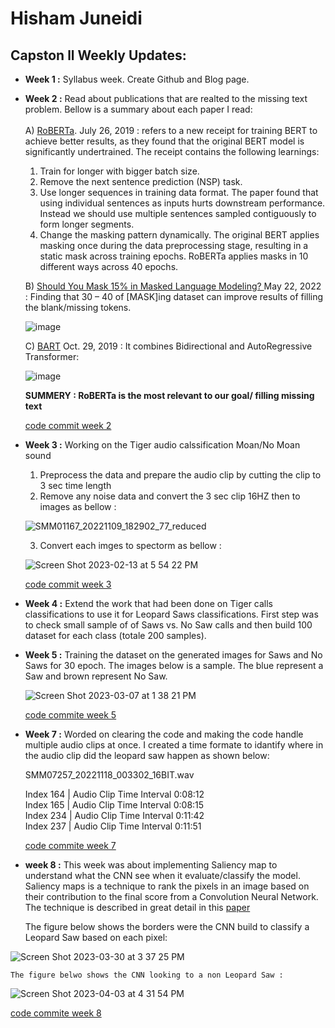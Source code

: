 <!-- 
  <<< Author notes: Header of the course >>> 
  Include a 1280×640 image, course title in sentence case, and a concise description in emphasis.
  In your repository settings: enable template repository, add your 1280×640 social image, auto delete head branches.
  Add your open source license, GitHub uses Creative Commons Attribution 4.0 International.
-->
# Hisham Juneidi


## Capston ll Weekly Updates:

- **Week 1 :** Syllabus week. Create Github and Blog page.
- **Week 2 :** Read about publications that are realted to the missing text problem. Bellow is a summary about each paper I read: <br />  
 A) [RoBERTa](https://arxiv.org/pdf/1907.11692.pdf). July 26, 2019 : 
  refers to a new receipt for training BERT to achieve better results, as they found that the original BERT model is significantly undertrained. The receipt contains the following learnings:
  1.	Train for longer with bigger batch size.
  2.	Remove the next sentence prediction (NSP) task.
  3.	Use longer sequences in training data format. The paper found that using individual sentences as inputs hurts downstream performance. Instead we should use multiple sentences sampled contiguously to form longer segments.
  4.	Change the masking pattern dynamically. The original BERT applies masking once during the data preprocessing stage, resulting in a static mask across training epochs. RoBERTa applies masks in 10 different ways across 40 epochs.

  B) [Should You Mask 15% in Masked Language Modeling? ](https://arxiv.org/pdf/2202.08005.pdf) May 22, 2022 :
  Finding that 30 – 40 of [MASK]ing dataset can improve results of filling the blank/missing tokens.
 
  ![image](https://user-images.githubusercontent.com/33138418/217118821-d4385fac-2757-4710-8c6e-88fbde07e904.png)
  
  C) [BART](https://arxiv.org/pdf/1910.13461.pdf) Oct. 29, 2019 : 
  It combines Bidirectional and AutoRegressive Transformer: 
  
  ![image](https://user-images.githubusercontent.com/33138418/217119484-0730befc-a65d-4768-b397-eda7164235ca.png)

   **SUMMERY : RoBERTa is the most relevant to our goal/ filling missing text**
   
   [code commit week 2](https://github.com/HishamJuneidi/Capston-ll/commit/aab642318f31b46708fe0809b93ae6d31c7ea010)
 
- **Week 3 :** Working on the Tiger audio calssification Moan/No Moan sound
    1. Preprocess the data and prepare the audio clip by cutting the clip to 3 sec time length
    2. Remove any noise data and convert the 3 sec clip 16HZ then to images as bellow :
    
   ![SMM01167_20221109_182902_77_reduced](https://user-images.githubusercontent.com/33138418/218593596-145fa3a7-b0df-40a9-9292-d2dad27c3e38.png)
   
   3. Convert each imges to spectorm as bellow :

    ![Screen Shot 2023-02-13 at 5 54 22 PM](https://user-images.githubusercontent.com/33138418/218594086-dfe0dfe8-4657-47ff-a8c4-c504d360567a.png)
    
  [code commit week 3](https://github.com/HishamJuneidi/Capston-ll/commit/fdad1c7b41b0ba2c14dea722fedad71552e882d8)
  
- **Week 4 :** Extend the work that had been done on Tiger calls classifications to use it for Leopard Saws classifications. First step was to check small sample of of Saws vs. No Saw calls and then build 100 dataset for each class (totale 200 samples).

- **Week 5 :** Training the dataset on the generated images for Saws and No Saws for 30 epoch. The images below is a sample. The blue represent a Saw and brown represent No Saw.
 
    ![Screen Shot 2023-03-07 at 1 38 21 PM](https://user-images.githubusercontent.com/33138418/223519187-ae9ffb52-aa53-4762-b134-e84847f97926.png)
    
    [code commite week 5](https://github.com/HishamJuneidi/Capston-ll/commit/59a72be8f68e4a5926f323b433b84d420825c214)

- **Week 7 :** Worded on clearing the code and making the code handle multiple audio clips at once. I created a time formate to idantify where in the audio clip did the leopard saw happen as shown below:

    SMM07257_20221118_003302_16BIT.wav

    Index 164 | Audio Clip Time Interval 0:08:12 \
    Index 165 | Audio Clip Time Interval 0:08:15 \
    Index 234 | Audio Clip Time Interval 0:11:42 \
    Index 237 | Audio Clip Time Interval 0:11:51 

    [code commite week 7](https://github.com/HishamJuneidi/Capston-ll/commit/1ca320bbdb7f4ebc9b44380c854f316fffe5fde7#diff-af60dcd73c8e9eab485922c6e17622fe554e7cbdbfa254c08be298709704bc93)
    
- **week 8 :** This week was about implementing Saliency map to understand what the CNN see when it evaluate/classify the model. 
Saliency maps is a technique to rank the pixels in an image based on their contribution to the final score from a Convolution Neural Network. The technique is described in great detail in this [paper](https://arxiv.org/pdf/1312.6034v2.pdf)

    The figure below shows the borders were the CNN build to classify a Leopard Saw based on each pixel:

![Screen Shot 2023-03-30 at 3 37 25 PM](https://user-images.githubusercontent.com/33138418/229618779-d9ae1327-0607-4ae4-b645-bafabae29fbc.png)

    The figure belwo shows the CNN looking to a non Leopard Saw :

![Screen Shot 2023-04-03 at 4 31 54 PM](https://user-images.githubusercontent.com/33138418/229621114-f7e3ff5b-cacd-4f5e-9f38-d477bf2fe8b4.png) 

   [code commite week 8](https://github.com/HishamJuneidi/Capston-ll/commit/63cb7a2fd03aae870af82cdf65b274d29b23776b)
    
   








